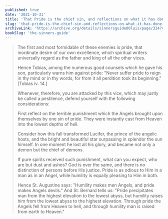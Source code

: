 ```yaml
---
published: true
date: '2021-10-31'
title: 'That Pride is the chief sin, and reflections on what it has done to Lucifer and his army'
slug: 'that-pride-is-the-chief-sin-and-reflections-on-what-it-has-done-to-lucifer-and-his-army'
archiveLink: 'https://archive.org/details/sinnersguide00luis/page/324?view=theater'
bookSlug: 'the-sinners-guide'
---
```


> The first and most formidable of these enemies is pride, that inordinate desire of our own excellence, which spiritual writers universally regard as the father and king of all the other vices.
>
> Hence Tobias, among the numerous good counsels which he gave his son, particularly warns him against pride: "Never suffer pride to reign in thy mind or in thy words, for from it all perdition took its beginning." [Tobias iv. 14.]
>
> Whenever, therefore, you are attacked by this vice, which may justly be called a pestilence, defend yourself with the following considerations:
>
> First reflect on the terrible punishment which the Angels brought upon themselves by one sin of pride. They were instantly cast from Heaven into the lowest depths of hell.
>
> Consider how this fall transformed Lucifer, the prince of the angelic hosts, and the bright and beautiful star surpassing in splendor the sun himself. In one moment he lost all his glory, and became not only a demon but the chief of demons.
>
> If pure spirits received such punishment, what can you expect, who are but dust and ashes? God is ever the same, and there is no distinction of persons before His justice. Pride is as odious to Him in a man as in an Angel, while humility is equally pleasing to Him in both.
>
> Hence St. Augustine says: "Humility makes men Angels, and pride makes Angels devils." And St. Bernard tells us: "Pride precipitates man from the highest elevation to the lowest abyss, but humility raises him from the lowest abyss to the highest elevation. Through pride the Angels fell from Heaven to hell, and through humility man is raised from earth to Heaven."